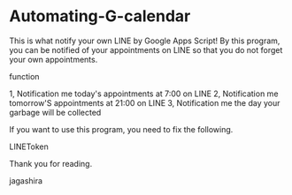 # Automating-G-calendar

This is what notify your own LINE by Google Apps Script!
By this program, you can be notified of your appointments on LINE so that you do not forget your own appointments.

function

1, Notification me today's appointments at 7:00 on LINE
2, Notification me tomorrow'S appointments at 21:00 on LINE
3, Notification me the day your garbage will be collected


If you want to use this program, you need to fix the following.

LINEToken

Thank you for reading.

jagashira
